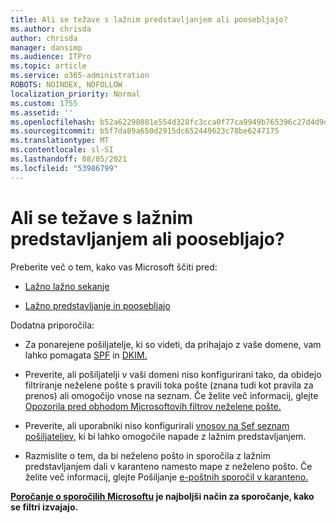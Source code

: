 ```yaml
---
title: Ali se težave s lažnim predstavljanjem ali poosebljajo?
ms.author: chrisda
author: chrisda
manager: dansimp
ms.audience: ITPro
ms.topic: article
ms.service: o365-administration
ROBOTS: NOINDEX, NOFOLLOW
localization_priority: Normal
ms.custom: 1755
ms.assetid: ''
ms.openlocfilehash: b52a62298081e554d328fc3cca0f77ca9949b765396c27d4d9da247f411d6d2c
ms.sourcegitcommit: b5f7da89a650d2915dc652449623c78be6247175
ms.translationtype: MT
ms.contentlocale: sl-SI
ms.lasthandoff: 08/05/2021
ms.locfileid: "53986799"
---
```

# <a name="issues-with-spoofing-phishing-or-impersonation"></a>Ali se težave s lažnim predstavljanjem ali poosebljajo?

Preberite več o tem, kako vas Microsoft ščiti pred:

- [Lažno lažno sekanje](https://docs.microsoft.com/microsoft-365/security/office-365-security/anti-spoofing-protection)

- [Lažno predstavljanje in poosebljajo](https://docs.microsoft.com/microsoft-365/security/office-365-security/atp-anti-phishing)

Dodatna priporočila:

- Za ponarejene pošiljatelje, ki so videti, da prihajajo z vaše domene, vam lahko pomagata [SPF](https://docs.microsoft.com/microsoft-365/security/office-365-security/set-up-spf-in-office-365-to-help-prevent-spoofing) in [DKIM.](https://docs.microsoft.com/microsoft-365/security/office-365-security/use-dkim-to-validate-outbound-email)

- Preverite, ali pošiljatelji v vaši domeni niso konfigurirani tako, da obidejo filtriranje neželene pošte s pravili toka pošte (znana tudi kot pravila za prenos) ali omogočijo vnose na seznam. Če želite več informacij, glejte [Opozorila pred obhodom Microsoftovih filtrov neželene pošte.](https://docs.microsoft.com/exchange/troubleshoot/antispam/cautions-against-bypassing-spam-filters)

- Preverite, ali uporabniki niso konfigurirali [vnosov na Sef seznam pošiljateljev,](https://support.office.com/article/BE1BAEA0-BEAB-4A30-B968-9004332336CE) ki bi lahko omogočile napade z lažnim predstavljanjem.

- Razmislite o tem, da bi neželeno pošto in sporočila z lažnim predstavljanjem dali v karanteno namesto mape z neželeno pošto. Če želite več informacij, glejte Pošiljanje [e-poštnih sporočil v karanteno.](https://docs.microsoft.com/microsoft-365/security/office-365-security/quarantine-email-messages)

**[Poročanje o sporočilih Microsoftu](https://support.office.com/article/b5caa9f1-cdf3-4443-af8c-ff724ea719d2) je najboljši način za sporočanje, kako se filtri izvajajo.**
